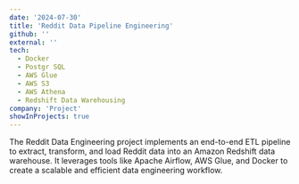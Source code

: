 ```yaml
---
date: '2024-07-30'
title: 'Reddit Data Pipeline Engineering'
github: ''
external: ''
tech:
  - Docker
  - Postgr SQL
  - AWS Glue
  - AWS S3
  - AWS Athena
  - Redshift Data Warehousing
company: 'Project'
showInProjects: true
---
```


The Reddit Data Engineering project implements an end-to-end ETL pipeline to extract, transform, and load Reddit data into an Amazon Redshift data warehouse. It leverages tools like Apache Airflow, AWS Glue, and Docker to create a scalable and efficient data engineering workflow.